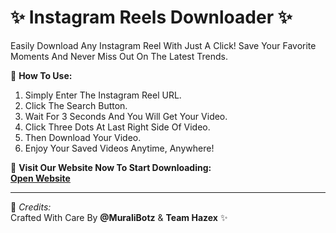 # ✨ **Instagram Reels Downloader** ✨

Easily Download Any Instagram Reel With Just A Click! Save Your Favorite Moments And Never Miss Out On The Latest Trends.

🚀 **How To Use:**
1. Simply Enter The Instagram Reel URL.
2. Click The Search Button.
3. Wait For 3 Seconds And You Will Get Your Video.
4. Click Three Dots At Last Right Side Of Video.
5. Then Download Your Video.
6. Enjoy Your Saved Videos Anytime, Anywhere! 

🔗 **Visit Our Website Now To Start Downloading:**  
[**Open Website**](https://Muralibotz.github.io/Insta)

---

👑 _Credits:_  
Crafted With Care By **@MuraliBotz** & **Team Hazex** ✨
